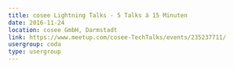 ```yaml
---
title: cosee Lightning Talks - 5 Talks á 15 Minuten
date: 2016-11-24
location: cosee GmbH, Darmstadt
link: https://www.meetup.com/cosee-TechTalks/events/235237711/
usergroup: coda
type: usergroup
---
```

